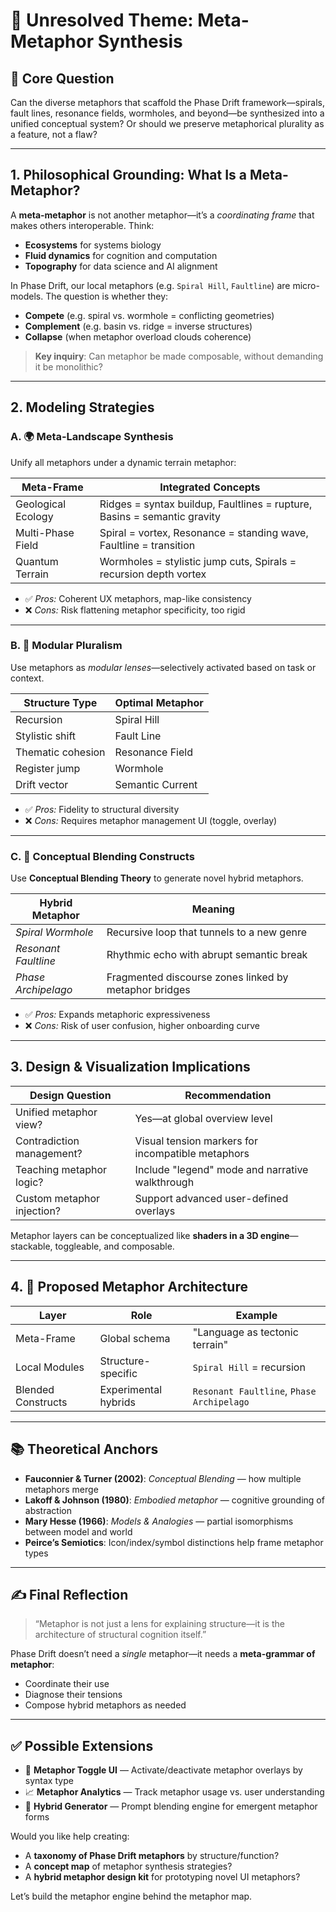 # 🧭 Unresolved Theme: Meta-Metaphor Synthesis

## 🧠 Core Question
Can the diverse metaphors that scaffold the Phase Drift framework—spirals, fault lines, resonance fields, wormholes, and beyond—be synthesized into a unified conceptual system? Or should we preserve metaphorical plurality as a feature, not a flaw?

---

## 1. Philosophical Grounding: What Is a Meta-Metaphor?

A **meta-metaphor** is not another metaphor—it’s a *coordinating frame* that makes others interoperable. Think:

- **Ecosystems** for systems biology  
- **Fluid dynamics** for cognition and computation  
- **Topography** for data science and AI alignment

In Phase Drift, our local metaphors (e.g. `Spiral Hill`, `Faultline`) are micro-models. The question is whether they:

- **Compete** (e.g. spiral vs. wormhole = conflicting geometries)  
- **Complement** (e.g. basin vs. ridge = inverse structures)  
- **Collapse** (when metaphor overload clouds coherence)

> **Key inquiry**: Can metaphor be made composable, without demanding it be monolithic?

---

## 2. Modeling Strategies

### A. 🌍 Meta-Landscape Synthesis
Unify all metaphors under a dynamic terrain metaphor:

| Meta-Frame | Integrated Concepts |
|------------|---------------------|
| Geological Ecology | Ridges = syntax buildup, Faultlines = rupture, Basins = semantic gravity |
| Multi-Phase Field | Spiral = vortex, Resonance = standing wave, Faultline = transition |
| Quantum Terrain | Wormholes = stylistic jump cuts, Spirals = recursion depth vortex |

- ✅ *Pros:* Coherent UX metaphors, map-like consistency  
- ❌ *Cons:* Risk flattening metaphor specificity, too rigid

---

### B. 🧪 Modular Pluralism
Use metaphors as *modular lenses*—selectively activated based on task or context.

| Structure Type | Optimal Metaphor |
|----------------|------------------|
| Recursion | Spiral Hill |
| Stylistic shift | Fault Line |
| Thematic cohesion | Resonance Field |
| Register jump | Wormhole |
| Drift vector | Semantic Current |

- ✅ *Pros:* Fidelity to structural diversity  
- ❌ *Cons:* Requires metaphor management UI (toggle, overlay)

---

### C. 🧬 Conceptual Blending Constructs
Use **Conceptual Blending Theory** to generate novel hybrid metaphors.

| Hybrid Metaphor | Meaning |
|-----------------|---------|
| *Spiral Wormhole* | Recursive loop that tunnels to a new genre |
| *Resonant Faultline* | Rhythmic echo with abrupt semantic break |
| *Phase Archipelago* | Fragmented discourse zones linked by metaphor bridges |

- ✅ *Pros:* Expands metaphoric expressiveness  
- ❌ *Cons:* Risk of user confusion, higher onboarding curve

---

## 3. Design & Visualization Implications

| Design Question | Recommendation |
|-----------------|----------------|
| Unified metaphor view? | Yes—at global overview level |
| Contradiction management? | Visual tension markers for incompatible metaphors |
| Teaching metaphor logic? | Include "legend" mode and narrative walkthrough |
| Custom metaphor injection? | Support advanced user-defined overlays |

Metaphor layers can be conceptualized like **shaders in a 3D engine**—stackable, toggleable, and composable.

---

## 4. 📌 Proposed Metaphor Architecture

| Layer | Role | Example |
|-------|------|---------|
| Meta-Frame | Global schema | "Language as tectonic terrain" |
| Local Modules | Structure-specific | `Spiral Hill` = recursion |
| Blended Constructs | Experimental hybrids | `Resonant Faultline`, `Phase Archipelago` |

---

## 📚 Theoretical Anchors

- **Fauconnier & Turner (2002)**: *Conceptual Blending* — how multiple metaphors merge
- **Lakoff & Johnson (1980)**: *Embodied metaphor* — cognitive grounding of abstraction
- **Mary Hesse (1966)**: *Models & Analogies* — partial isomorphisms between model and world
- **Peirce’s Semiotics**: Icon/index/symbol distinctions help frame metaphor types

---

## ✍️ Final Reflection

> “Metaphor is not just a lens for explaining structure—it is the architecture of structural cognition itself.”

Phase Drift doesn’t need a *single* metaphor—it needs a **meta-grammar of metaphor**:

- Coordinate their use  
- Diagnose their tensions  
- Compose hybrid metaphors as needed

---

## ✅ Possible Extensions

- 🔧 **Metaphor Toggle UI** — Activate/deactivate metaphor overlays by syntax type
- 📈 **Metaphor Analytics** — Track metaphor usage vs. user understanding
- 🔗 **Hybrid Generator** — Prompt blending engine for emergent metaphor forms

Would you like help creating:

- A **taxonomy of Phase Drift metaphors** by structure/function?
- A **concept map** of metaphor synthesis strategies?
- A **hybrid metaphor design kit** for prototyping novel UI metaphors?

Let’s build the metaphor engine behind the metaphor map.
